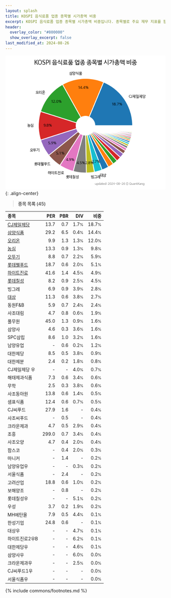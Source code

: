 ```yaml
---
layout: splash
title: KOSPI 음식료품 업종 종목별 시가총액 비중
excerpt: KOSPI 음식료품 업종 종목별 시가총액 비중입니다. 종목별로 주요 재무 지표를 함께 표시합니다.
header:
  overlay_color: "#800000"
  show_overlay_excerpt: false
last_modified_at: 2024-08-26
---
```



![KOSPI 음식료품 업종 종목별 시가총액 비중](/stats/sector/images/kospi_업종_음식료품_종목.png){: .align-center}


> **종목 목록 (45)**<a id="list"></a>

| **종목** | **PER** | **PBR** | **DIV** | **비중** |
| :------- | ------: | ------: | ------: | -------: |
| [CJ제일제당](/097950/) | 13.7 | 0.7 | 1.7<small>%</small> | 18.7<small>%</small> |
| [삼양식품](/003230/) | 29.2 | 6.5 | 0.4<small>%</small> | 14.4<small>%</small> |
| [오리온](/271560/) | 9.9 | 1.3 | 1.3<small>%</small> | 12.0<small>%</small> |
| [농심](/004370/) | 13.3 | 0.9 | 1.3<small>%</small> | 9.8<small>%</small> |
| [오뚜기](/007310/) | 8.8 | 0.7 | 2.2<small>%</small> | 5.9<small>%</small> |
| [롯데웰푸드](/280360/) | 18.7 | 0.6 | 2.0<small>%</small> | 5.1<small>%</small> |
| [하이트진로](/000080/) | 41.6 | 1.4 | 4.5<small>%</small> | 4.9<small>%</small> |
| [롯데칠성](/005300/) | 8.2 | 0.9 | 2.5<small>%</small> | 4.5<small>%</small> |
| 빙그레 | 6.9 | 0.9 | 3.9<small>%</small> | 2.8<small>%</small> |
| [대상](/001680/) | 11.3 | 0.6 | 3.8<small>%</small> | 2.7<small>%</small> |
| 동원F&B | 5.9 | 0.7 | 2.4<small>%</small> | 2.4<small>%</small> |
| 사조대림 | 4.7 | 0.8 | 0.6<small>%</small> | 1.9<small>%</small> |
| 풀무원 | 45.0 | 1.3 | 0.9<small>%</small> | 1.6<small>%</small> |
| 삼양사 | 4.6 | 0.3 | 3.6<small>%</small> | 1.6<small>%</small> |
| SPC삼립 | 8.6 | 1.0 | 3.2<small>%</small> | 1.6<small>%</small> |
| 남양유업 | - | 0.6 | 0.2<small>%</small> | 1.2<small>%</small> |
| 대한제당 | 8.5 | 0.5 | 3.8<small>%</small> | 0.9<small>%</small> |
| 대한제분 | 2.4 | 0.2 | 1.8<small>%</small> | 0.8<small>%</small> |
| CJ제일제당 우 | - | - | 4.0<small>%</small> | 0.7<small>%</small> |
| 해태제과식품 | 7.3 | 0.6 | 3.4<small>%</small> | 0.6<small>%</small> |
| 무학 | 2.5 | 0.3 | 3.8<small>%</small> | 0.6<small>%</small> |
| 사조동아원 | 13.8 | 0.6 | 1.4<small>%</small> | 0.5<small>%</small> |
| 샘표식품 | 12.4 | 0.6 | 0.7<small>%</small> | 0.5<small>%</small> |
| CJ씨푸드 | 27.9 | 1.6 | - | 0.4<small>%</small> |
| 사조씨푸드 | - | 0.5 | - | 0.4<small>%</small> |
| 크라운제과 | 4.7 | 0.5 | 2.9<small>%</small> | 0.4<small>%</small> |
| 조흥 | 299.0 | 0.7 | 3.4<small>%</small> | 0.4<small>%</small> |
| 사조오양 | 4.7 | 0.4 | 2.0<small>%</small> | 0.4<small>%</small> |
| 팜스코 | - | 0.4 | 2.0<small>%</small> | 0.3<small>%</small> |
| 마니커 | - | 1.4 | - | 0.2<small>%</small> |
| 남양유업우 | - | - | 0.3<small>%</small> | 0.2<small>%</small> |
| 서울식품 | - | 2.4 | - | 0.2<small>%</small> |
| 고려산업 | 18.8 | 0.6 | 1.0<small>%</small> | 0.2<small>%</small> |
| 보해양조 | - | 0.8 | - | 0.2<small>%</small> |
| 롯데칠성우 | - | - | 5.1<small>%</small> | 0.2<small>%</small> |
| 우성 | 3.7 | 0.2 | 1.9<small>%</small> | 0.2<small>%</small> |
| MH에탄올 | 7.9 | 0.5 | 4.4<small>%</small> | 0.1<small>%</small> |
| 한성기업 | 24.8 | 0.6 | - | 0.1<small>%</small> |
| 대상우 | - | - | 4.7<small>%</small> | 0.1<small>%</small> |
| 하이트진로2우B | - | - | 6.2<small>%</small> | 0.1<small>%</small> |
| 대한제당우 | - | - | 4.6<small>%</small> | 0.1<small>%</small> |
| 삼양사우 | - | - | 6.0<small>%</small> | 0.0<small>%</small> |
| 크라운제과우 | - | - | 2.5<small>%</small> | 0.0<small>%</small> |
| CJ씨푸드1우 | - | - | - | 0.0<small>%</small> |
| 서울식품우 | - | - | - | 0.0<small>%</small> |

{% include commons/footnotes.md %}
